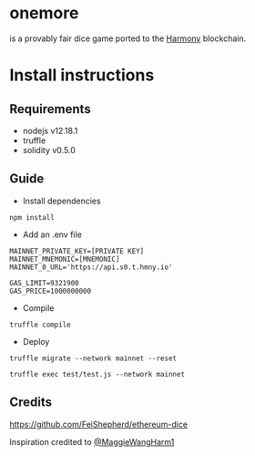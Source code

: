 # onemore
is a provably fair dice game ported to the [Harmony](http://harmony.one) blockchain.

# Install instructions

## Requirements

* nodejs v12.18.1
* truffle
* solidity v0.5.0

## Guide

* Install dependencies
```
npm install
```
* Add an .env file
```
MAINNET_PRIVATE_KEY=[PRIVATE KEY]
MAINNET_MNEMONIC=[MNEMONIC]
MAINNET_0_URL='https://api.s0.t.hmny.io'

GAS_LIMIT=9321900
GAS_PRICE=1000000000
```

* Compile
```
truffle compile
```

* Deploy
```
truffle migrate --network mainnet --reset
```

```
truffle exec test/test.js --network mainnet
```

## Credits
https://github.com/FeiShepherd/ethereum-dice

Inspiration credited to [@MaggieWangHarm1](https://twitter.com/MaggieWangHarm1)
